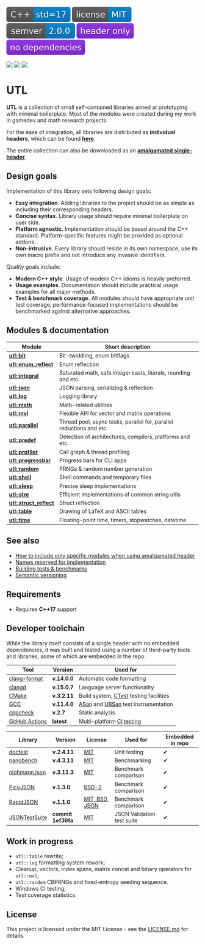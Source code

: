 [<img src ="docs/images/icon_cpp_std_17.svg">](https://en.cppreference.com/w/cpp/17.html)
[<img src ="docs/images/icon_license_mit.svg">](https://github.com/DmitriBogdanov/UTL/blob/master/LICENSE.md)
[<img src ="docs/images/icon_semver.svg">](./docs/guide_versioning.md)
[<img src ="docs/images/icon_header_only.svg">](https://en.wikipedia.org/wiki/Header-only)
[<img src ="docs/images/icon_no_dependencies.svg">](https://github.com/DmitriBogdanov/UTL/tree/master/include/UTL)

[<img src ="https://img.shields.io/github/actions/workflow/status/DmitriBogdanov/UTL/windows.yml?logo=github&label=Windows">](https://github.com/DmitriBogdanov/UTL/actions/workflows/windows.yml)
[<img src ="https://img.shields.io/github/actions/workflow/status/DmitriBogdanov/UTL/ubuntu.yml?logo=github&label=Ubuntu">](https://github.com/DmitriBogdanov/UTL/actions/workflows/ubuntu.yml)
[<img src ="https://img.shields.io/github/actions/workflow/status/DmitriBogdanov/UTL/macos.yml?logo=github&label=MacOS">](https://github.com/DmitriBogdanov/UTL/actions/workflows/macos.yml)

# UTL

**UTL** is a collection of small self-contained libraries aimed at prototyping with minimal boilerplate. Most of the modules were created during my work in gamedev and math research projects.

For the ease of integration, all libraries are distributed as **individual headers**, which can be found [**here**](https://github.com/DmitriBogdanov/UTL/blob/master/include/UTL).

The entire collection can also be downloaded as an [**amalgamated single-header**](./single_include/UTL.hpp).

## Design goals

Implementation of this library sets following design goals:

* **Easy integration**. Adding libraries to the project should be as simple as including their corresponding headers.
* **Concise syntax**. Library usage should require minimal boilerplate on user side.
* **Platform agnostic.** Implementation should be based around the C++ standard. Platform-specific features might be provided as optional addons.
* **Non-intrusive.** Every library should reside in its own namespace, use its own macro prefix and not introduce any invasive identifiers.

Quality goals include:

* **Modern C++ style**. Usage of modern C++ idioms is heavily preferred.
* **Usage examples**. Documentation should include  practical usage examples for all major methods.
* **Test & benchmark coverage.** All modules should have appropriate unit test coverage, performance-focused implementations should be benchmarked against alternative approaches.

## Modules & documentation

| Module                                                     | Short description                                            |
| ---------------------------------------------------------- | ------------------------------------------------------------ |
| [**utl::bit**](./docs/module_bit.md)                       | Bit-twiddling, enum bitflags                                 |
| [**utl::enum_reflect**](./docs/module_enum_reflect.md)     | Enum reflection                                              |
| [**utl::integral**](./docs/module_integral.md)             | Saturated math, safe integer casts, literals, rounding and etc. |
| [**utl::json**](./docs/module_json.md)                     | JSON parsing, serializing & reflection                       |
| [**utl::log**](./docs/module_log.md)                       | Logging library                                              |
| [**utl::math**](./docs/module_math.md)                     | Math-related utilities                                       |
| [**utl::mvl**](./docs/module_mvl.md)                       | Flexible API for vector and matrix operations                |
| [**utl::parallel**](./docs/module_parallel.md)             | Thread pool, async tasks, parallel for, parallel reductions and etc. |
| [**utl::predef**](./docs/module_predef.md)                 | Detection of architectures, compilers, platforms and etc.    |
| [**utl::profiler**](./docs/module_profiler.md)             | Call graph & thread profiling                                |
| [**utl::progressbar**](./docs/module_progressbar.md)       | Progress bars for CLI apps                                   |
| [**utl::random**](./docs/module_random.md)                 | PRNGs & random number generation                             |
| [**utl::shell**](./docs/module_shell.md)                   | Shell commands and temporary files                           |
| [**utl::sleep**](./docs/module_sleep.md)                   | Precise sleep implementations                                |
| [**utl::stre**](./docs/module_stre.md)                     | Efficient implementations of common string utils             |
| [**utl::struct_reflect**](./docs/module_struct_reflect.md) | Struct reflection                                            |
| [**utl::table**](./docs/module_table.md)                   | Drawing of LaTeX and ASCII tables                            |
| [**utl::time**](./docs/module_time.md)                     | Floating-point time, timers, stopwatches, datetime           |

## See also

* [How to include only specific modules when using amalgamated header](./docs/guide_selecting_modules.md)
* [Names reserved for implementation](./docs/guide_reserved_names.md)
* [Building tests & benchmarks](./docs/guide_building_project.md)
* [Semantic versioning](./docs/guide_versioning.md)

## Requirements

* Requires **C++17** support

## Developer toolchain

While the library itself consists of a single header with no embedded dependencies, it was built and tested using a number of third-party tools and libraries, some of which are embedded in the repo.

| Tool                                                         | Version      | Used for                                                     |
| ------------------------------------------------------------ | ------------ | ------------------------------------------------------------ |
| [clang-format](https://clang.llvm.org/docs/ClangFormat.html) | **v.14.0.0** | Automatic code formatting                                    |
| [clangd](https://clangd.llvm.org)                            | **v.15.0.7** | Language server functionality                                |
| [CMake](https://cmake.org)                                   | **v.3.2.11** | Build system, [CTest](https://cmake.org/cmake/help/latest/manual/ctest.1.html) testing facilities |
| [GCC](https://gcc.gnu.org/onlinedocs/gcc/Instrumentation-Options.html) | **v.11.4.0** | [ASan](https://github.com/google/sanitizers/wiki/AddressSanitizer) and [UBSan](https://clang.llvm.org/docs/UndefinedBehaviorSanitizer.html) test instrumentation |
| [cppcheck](https://github.com/danmar/cppcheck)               | **v.2.7**    | Static analysis                                              |
| [GitHub Actions](https://docs.github.com/en/actions/about-github-actions/understanding-github-actions) | **latest**   | Multi-platform [CI testing](https://docs.github.com/en/actions/about-github-actions/about-continuous-integration-with-github-actions) |

| Library                                                | Version            | License                                                                        | Used for                   | Embedded in repo |
| ------------------------------------------------------ | ------------------ | ------------------------------------------------------------------------------ | -------------------------- | ---------------- |
| [doctest](https://github.com/doctest/doctest)          | **v.2.4.11**       | [MIT](https://github.com/doctest/doctest/blob/master/LICENSE.txt)              | Unit testing               | ✔                |
| [nanobench](https://github.com/martinus/nanobench)     | **v.4.3.11**       | [MIT](https://github.com/martinus/nanobench/blob/master/LICENSE)               | Benchmarking               | ✔                |
| [nlohmann json](https://github.com/nlohmann/json)      | **v.3.11.3**       | [MIT](https://github.com/nlohmann/json/blob/develop/LICENSE.MIT)               | Benchmark comparison       | ✔                |
| [PicoJSON](https://github.com/kazuho/picojson)         | **v.1.3.0**        | [BSD-2](https://github.com/kazuho/picojson/blob/master/LICENSE)                | Benchmark comparison       | ✔                |
| [RapidJSON](https://github.com/Tencent/rapidjson)      | **v.1.1.0**        | [MIT, BSD, JSON](https://github.com/Tencent/rapidjson/blob/master/license.txt) | Benchmark comparison       | ✔                |
| [JSONTestSuite](https://github.com/nst/JSONTestSuite/) | **commit 1ef36fa** | [MIT](https://github.com/nst/JSONTestSuite/blob/master/LICENSE)                | JSON Validation test suite | ✔                |

## Work in progress

* `utl::table` rewrite;
* `utl::log` formatting system rework;
* Cleanup, vectors, index spans, matrix concat and binary operators for `utl::mvl`;
* `utl::random` CBPRNGs and fixed-entropy seeding sequence.
* Windows CI testing;
* Test coverage statistics.

## License

This project is licensed under the MIT License - see the [LICENSE.md](./LICENSE.md) for details.
